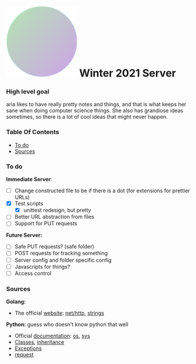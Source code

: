 # ![favicon.png](Root/favicon.png) Winter 2021 Server

### High level goal

aria likes to have really pretty notes and things, and that is what keeps her sane when doing computer science things. She also has grandiose ideas sometimes, so there is a lot of cool ideas that might never happen.

### Table Of Contents

- [To do](#To-do)
- [Sources](#Sources)


### To do

**Immediate Server**:
- [ ] Change constructed file to be if there is a dot (for extensions for prettier URLs)
- [X] Test scripts
	- [X] unittest redesign, but pretty
- [ ] Better URL abstraction from files
- [ ] Support for PUT requests

**Future Server:**
- [ ] Safe PUT requests? (safe folder)
- [ ] POST requests for tracking something
- [ ] Server config and folder specific config
- [ ] Javascripts for things?
- [ ] Access control

### Sources

**Golang:**
- The official [website](https://golang.org): [net/http](https://golang.org/pkg/net/http/), [strings](https://golang.org/pkg/strings/)

**Python:** guess who doesn't know python that well
- Official [documentation](https://docs.python.org/3.9/): [os](https://docs.python.org/3.9/library/os.html), [sys](https://docs.python.org/3.9/library/sys.html)
- [Classes](https://docs.python.org/3/tutorial/classes.html), [inheritance](https://stackoverflow.com/questions/576169/understanding-python-super-with-init-methods)
- [Exceptions](https://pythonbasics.org/try-except/)
- [request](https://requests.readthedocs.io/en/master/)
